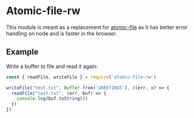 # Atomic-file-rw

This module is meant as a replacement for
[atomic-file](https://github.com/flumedb/atomic-file) as it has better
error handling on node and is faster in the browser.

## Example

Write a buffer to file and read it again:

```js
const { readFile, writeFile } = require('atomic-file-rw')

writeFile("test.txt", Buffer.from('GREETINGS'), ((err, x) => {
  readFile("test.txt", (err, buf) => {
    console.log(buf.toString())
  })
})
```
